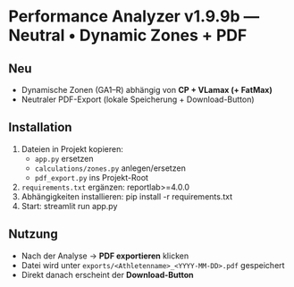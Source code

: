 
# Performance Analyzer v1.9.9b — Neutral • Dynamic Zones + PDF

## Neu
- Dynamische Zonen (GA1–R) abhängig von **CP + VLamax (+ FatMax)**
- Neutraler PDF-Export (lokale Speicherung + Download-Button)

## Installation
1. Dateien in Projekt kopieren:
   - `app.py` ersetzen
   - `calculations/zones.py` anlegen/ersetzen
   - `pdf_export.py` ins Projekt-Root
2. `requirements.txt` ergänzen:
   reportlab>=4.0.0
3. Abhängigkeiten installieren:
   pip install -r requirements.txt
4. Start:
   streamlit run app.py

## Nutzung
- Nach der Analyse → **PDF exportieren** klicken  
- Datei wird unter `exports/<Athletenname>_<YYYY-MM-DD>.pdf` gespeichert  
- Direkt danach erscheint der **Download-Button**
